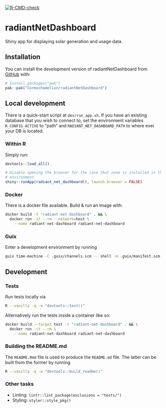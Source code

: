 
<!-- README.md is generated from README.Rmd. Please edit that file -->
<!-- badges: start -->

[![R-CMD-check](https://github.com/Cormochamelion/radiantNetDashboard/actions/workflows/R-CMD-check.yaml/badge.svg)](https://github.com/Cormochamelion/radiantNetDashboard/actions/workflows/R-CMD-check.yaml)
<!-- badges: end -->

# radiantNetDashboard

Shiny app for displaying solar generation and usage data.

## Installation

You can install the development version of radiantNetDashboard from
[GitHub](https://github.com/) with:

``` r
# install.packages("pak")
pak::pak("Cormochamelion/radiantNetDashboard")
```

## Local development

There is a quick-start script at `dev/run_app.sh`. If you have an
existing database that you wish to connect to, set the environment
variables `R_CONFIG_ACTIVE` to “path” and `RADIANT_NET_DASHBOARD_PATH`
to where ever your DB is located.

### Within R

Simply run:

``` r
devtools::load_all()

# Disable opening the browser for the case that none is installed in the
# environment.
shiny::runApp(radiant_net_dashboard(), launch.browser = FALSE)
```

### Docker

There is a docker file available. Build & run an image with:

``` sh
docker build -t "radiant-net-dashboard" . && \
  docker run -it --rm --network=host \
    --name radiant-net-dashboard radiant-net-dashboard
```

### Guix

Enter a development environment by running

``` sh
guix time-machine -C .guix/channels.scm -- shell -m .guix/manifest.scm
```

## Development

### Tests

Run tests locally via

``` sh
R --vanilla -q -e "devtools::test()"
```

Alternatively run the tests inside a container like so:

``` sh
docker build --target test -t "radiant-net-dashboard" . && \
  docker run -it --rm \
    --name radiant-net-dashboard radiant-net-dashboard
```

### Building the README.md

The `README.Rmd` file is used to produce the `README.md` file. The
latter can be built from the former by running

``` sh
R --vanilla -q -e "devtools::build_readme()"
```

### Other tasks

- Linting: `lintr::lint_package(exclusions = "tests/")`
- Styling: `styler::style_pkg()`
